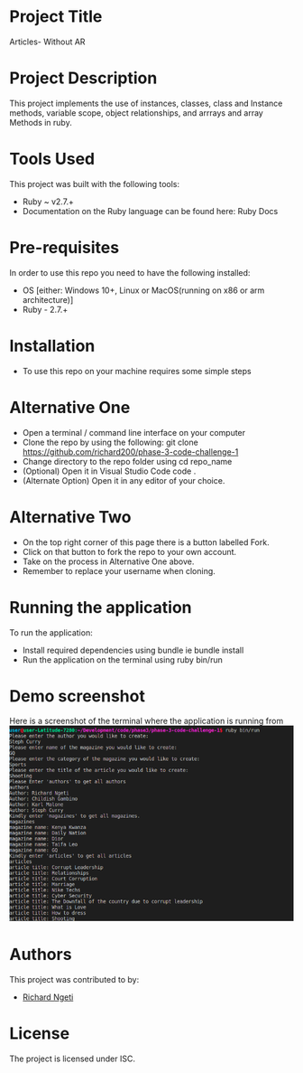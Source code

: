 # Project Title
Articles- Without AR


# Project Description
This project implements the use of instances, classes, class and Instance methods, variable scope, object relationships, and arrrays and array Methods in ruby.

#  Tools Used
This project was built with the following tools:
* Ruby ~ v2.7.+
* Documentation on the Ruby language can be found here: Ruby Docs

# Pre-requisites
In order to use this repo you need to have the following installed:
* OS [either: Windows 10+, Linux or MacOS(running on x86 or arm architecture)]
* Ruby - 2.7.+

# Installation
* To use this repo on your machine requires some simple steps

# Alternative One
* Open a terminal / command line interface on your computer
* Clone the repo by using the following:
  git clone https://github.com/richard200/phase-3-code-challenge-1
* Change directory to the repo folder using cd repo_name
* (Optional) Open it in Visual Studio Code
  code .
* (Alternate Option) Open it in any editor of your choice.

# Alternative Two
* On the top right corner of this page there is a button labelled Fork.
* Click on that button to fork the repo to your own account.
* Take on the process in Alternative One above.
* Remember to replace your username when cloning.

# Running the application
To run the application:
* Install required dependencies using bundle ie bundle install
* Run the application on the terminal using ruby bin/run

# Demo screenshot
Here is a screenshot of the terminal where the application is running from
<img src="./demo.png" alt="demo">

# Authors
This project was contributed to by:
- [Richard Ngeti](https://github.com/richard200/)

# License

The project is licensed under ISC.
